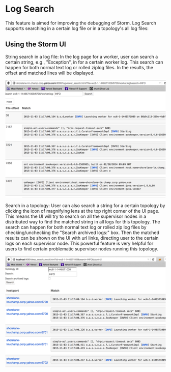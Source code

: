 Log Search
==========================

This feature is aimed for improving the debugging of Storm. Log Search supports searching in a certain log file or in a topology's all log files:

Using the Storm UI
-------------
String search in a log file: In the log page for a worker, user can search a certain string, e.g., "Exception", in for a certain worker log. This search can happen for both normal text log or rolled ziplog files. In the results, the offset and matched lines will be displayed.

![Search in a log](images/search-for-a-single-worker-log.png "Seach in a log")

Search in a topology: User can also search a string for a certain topology by clicking the icon of magnifying lens at the top right corner of the UI page. This means the UI will try to search on all the supervisor nodes in a distributed way to find the matched string in all logs for this topology. The search can happen for both normal text log or rolled zip log files by checking/unchecking the "Search archived logs:" box. Then the matched results can be shown on the UI with url links, directing user to the certain logs on each supervisor node. This powerful feature is very helpful for users to find certain problematic supervisor nodes running this topology.

![Seach in a topology](images/search-a-topology.png "Search in a topology")
